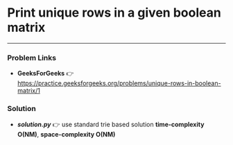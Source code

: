 # Print unique rows in a given boolean matrix

---

### Problem Links
- **__GeeksForGeeks__** :point_right: https://practice.geeksforgeeks.org/problems/unique-rows-in-boolean-matrix/1

### Solution
- **_solution.py_** :point_right: use standard trie based solution **time-complexity O(NM)**, **space-complexity O(NM)**

